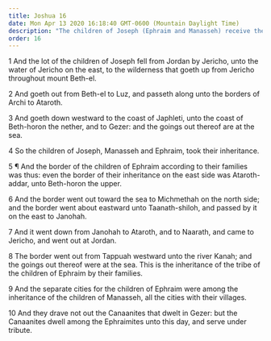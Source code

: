 ```yaml
---
title: Joshua 16
date: Mon Apr 13 2020 16:18:40 GMT-0600 (Mountain Daylight Time)
description: "The children of Joseph (Ephraim and Manasseh) receive their inheritances—Some Canaanites continue to dwell among the Ephraimites."
order: 16
---
```


1 And the lot of the children of Joseph fell from Jordan by Jericho, unto the water of Jericho on the east, to the wilderness that goeth up from Jericho throughout mount Beth-el.

2 And goeth out from Beth-el to Luz, and passeth along unto the borders of Archi to Ataroth.

3 And goeth down westward to the coast of Japhleti, unto the coast of Beth-horon the nether, and to Gezer: and the goings out thereof are at the sea.

4 So the children of Joseph, Manasseh and Ephraim, took their inheritance.

5 ¶ And the border of the children of Ephraim according to their families was thus: even the border of their inheritance on the east side was Ataroth-addar, unto Beth-horon the upper.

6 And the border went out toward the sea to Michmethah on the north side; and the border went about eastward unto Taanath-shiloh, and passed by it on the east to Janohah.

7 And it went down from Janohah to Ataroth, and to Naarath, and came to Jericho, and went out at Jordan.

8 The border went out from Tappuah westward unto the river Kanah; and the goings out thereof were at the sea. This is the inheritance of the tribe of the children of Ephraim by their families.

9 And the separate cities for the children of Ephraim were among the inheritance of the children of Manasseh, all the cities with their villages.

10 And they drave not out the Canaanites that dwelt in Gezer: but the Canaanites dwell among the Ephraimites unto this day, and serve under tribute.
